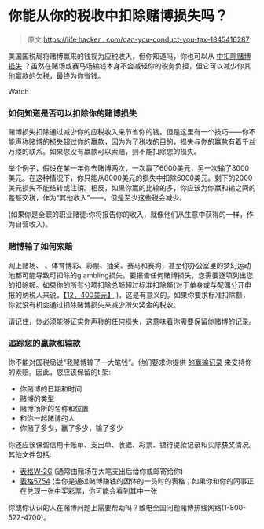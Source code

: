 # 你能从你的税收中扣除赌博损失吗？

> 原文:[https://life hacker . com/can-you-conduct-you-tax-1845416287](https://lifehacker.com/can-you-deduct-gambling-losses-from-your-taxes-1845416287)

美国国税局将赌博赢来的钱视为应税收入，但你知道吗，你也可以从 [中扣除赌博损失](https://www.irs.gov/taxtopics/tc419) ？虽然在赌场或赛马场输钱本身不会减轻你的税务负担，但它可以减少你其他赢款的欠税，最终为你省钱。

Watch

### 如何知道是否可以扣除你的赌博损失

赌博损失扣除通过减少你的应税收入来节省你的钱。但是这里有一个技巧——你不能声称赌博的损失超过你的赢款，因为为了税收的目的，损失与你的赢款有着千丝万缕的联系。如果您没有赢款可以索赔，则不能扣除您的损失。

举个例子，假设在某一年你去赌博两次，一次赢了6000美元，另一次输了8000美元。在这种情况下，你只能从8000美元的损失中扣除6000美元。剩下的2000美元损失不能结转或注销。相反，如果你赢的比输的多，你应该为你赢和输之间的差额交税，作为“其他收入”——，但是至少这些税会减少。

(如果你是全职的职业赌徒[](https://www.cpajournal.com/2019/12/24/taxation-of-gambling-income):你将报告你的收入，就像他们从生意中获得的一样，作为自营收入)。

### **赌博输了如何索赔**

网上赌场、 、体育博彩、彩票、抽奖、赛马和赛狗，甚至你办公室里的梦幻运动池都可能导致可扣除的g ambling损失。要报告任何赌博损失，您需要逐项列出您的扣除额。如果你的所有分项扣除总额超过标准扣除额(对于单身或与配偶分开申报的纳税人来说，[【12，400美元】](https://www.irs.gov/newsroom/irs-provides-tax-inflation-adjustments-for-tax-year-2020#:~:text=For%20single%20taxpayers%20and%20married,tax%20year%202020%2C%20up%20%24300.) )，这是有意义的。如果你要求标准扣除额，你就没有机会通过扣除赌博损失来减少所欠奖金的税收。

请记住，你必须能够证实你声称的任何损失，这意味着你需要保留你赌博的记录。

### **追踪您的赢款和输款**

你不能对国税局说“我赌博输了一大笔钱”。他们要求你提供 [的赢输记录](https://www.irs.gov/publications/p529#en_US_2019_publink10004013) 来支持你的索赔。因此，您应该保留的t 架:

*   你赌博的日期和时间
*   赌博的类型
*   赌博场所的名称和位置
*   和你一起赌博的人
*   你赌了多少，赢了多少，输了多少

你还应该保留信用卡账单、支出单、收据、彩票、银行提款记录和实际获奖情况。其他文件包括:

*   [表格W-2G](https://www.irs.gov/forms-pubs/about-form-w-2-g) (通常由赌场在大笔支出后给你或邮寄给你)
*   [表格5754](https://www.irs.gov/forms-pubs/about-form-5754#:~:text=Payers%20use%20this%20form%20to,this%20form%20to%20the%20payer.) (当你是通过赌博赚钱的团体的一员时的表格；如果你和你的同事正在兑现一张中奖彩票，你可能会看到其中一张

你或你认识的人在赌博问题上需要帮助吗？致电全国问题赌博热线网络(1-800-522-4700)。